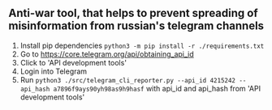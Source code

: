 ## Anti-war tool, that helps to prevent spreading of misinformation from russian's telegram channels
1. Install pip dependencies `python3 -m pip install -r ./requirements.txt`
2. Go to https://core.telegram.org/api/obtaining_api_id
3. Click to 'API development tools'
4. Login into Telegram
7. Run `python3 ./src/telegram_cli_reporter.py --api_id 4215242 --api_hash a7896f9ays90yh98as9h9hasf` with api_id and api_hash from 'API development tools'   
